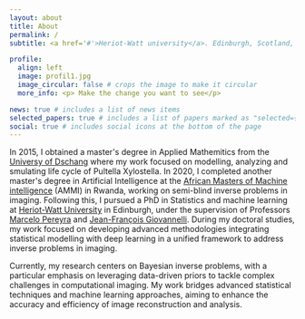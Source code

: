 ```yaml
---
layout: about
title: About
permalink: /
subtitle: <a href='#'>Heriot-Watt university</a>. Edinburgh, Scotland, UK EH14 4AS.

profile:
  align: left
  image: profil1.jpg
  image_circular: false # crops the image to make it circular
  more_info: <p> Make the change you want to see</p>

news: true # includes a list of news items
selected_papers: true # includes a list of papers marked as "selected={true}"
social: true # includes social icons at the bottom of the page
---
```


In 2015, I obtained a master's degree in Applied Mathemitics from the [Universy of Dschang](https://www.univ-dschang.org/) where my work focused on modelling, analyzing and smulating life cycle of Pultella Xylostella. In 2020, I completed another master's degree in Artificial Intelligence at the [African Masters of Machine intelligence](https://aimsammi.org/) (AMMI) in Rwanda, working on semi-blind inverse problems in imaging. Following this, I pursued a PhD in Statistics and machine learning at [Heriot-Watt University](https://www.hw.ac.uk/) in Edinburgh, under the supervision of Professors [Marcelo Pereyra](https://researchportal.hw.ac.uk/en/persons/marcelo-a-pereyra) and [Jean-François Giovannelli](http://giovannelli.free.fr/). During my doctoral studies, my work focused on developing advanced methodologies integrating statistical modelling with deep learning in a unified framework to address inverse problems in imaging.

Currently, my research centers on Bayesian inverse problems, with a particular emphasis on leveraging data-driven priors to tackle complex challenges in computational imaging. My work bridges advanced statistical techniques and machine learning approaches, aiming to enhance the accuracy and efficiency of image reconstruction and analysis.

<!-- I am a Research Associate at [Heriot-Watt University](https://www.hw.ac.uk/), Edinburgh, UK, where my research focuses on Bayesian inverse problems, particularly leveraging data-driven priors to solve challenging problems in computational imaging. My work bridges advanced statistical methods with machine learning approaches, aiming to improve the precision and efficiency of image reconstruction and analysis. My PhD research, supervised by Professor [Marcelo Pereyra](https://researchportal.hw.ac.uk/en/persons/marcelo-a-pereyra) and Professor [Jean-François Giovannelli](http://giovannelli.free.fr/), centered around the Bayesian methods for image inverse problems. -->

<!-- I am actively seeking postdoctoral opportunities in computational imaging, Bayesian methods, or related interdisciplinary fields, where I can further contribute to advancements in imaging science, signal processing, or applied mathematics. -->
